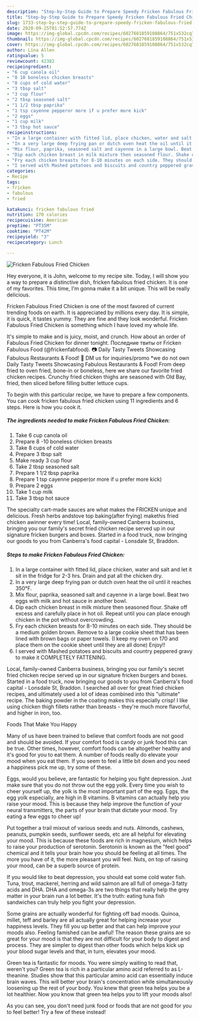 ```yaml
---
description: "Step-by-Step Guide to Prepare Speedy Fricken Fabulous Fried Chicken"
title: "Step-by-Step Guide to Prepare Speedy Fricken Fabulous Fried Chicken"
slug: 1733-step-by-step-guide-to-prepare-speedy-fricken-fabulous-fried-chicken
date: 2020-09-25T01:52:57.774Z
image: https://img-global.cpcdn.com/recipes/6027681859108864/751x532cq70/fricken-fabulous-fried-chicken-recipe-main-photo.jpg
thumbnail: https://img-global.cpcdn.com/recipes/6027681859108864/751x532cq70/fricken-fabulous-fried-chicken-recipe-main-photo.jpg
cover: https://img-global.cpcdn.com/recipes/6027681859108864/751x532cq70/fricken-fabulous-fried-chicken-recipe-main-photo.jpg
author: Lina Allen
ratingvalue: 5
reviewcount: 42382
recipeingredient:
- "6 cup canola oil"
- "8 10 boneless chicken breasts"
- "8 cups of cold water"
- "3 tbsp salt"
- "3 cup flour"
- "2 tbsp seasoned salt"
- "1 1/2 tbsp paprika"
- "1 tsp cayenne pepperor more if u prefer more kick"
- "2 eggs"
- "1 cup milk"
- "3 tbsp hot sauce"
recipeinstructions:
- "In a large container with fitted lid, place chicken, water and salt and let it sit in the fridge for 2-3 hrs. Drain and pat all the chicken dry."
- "In a very large deep frying pan or dutch oven heat the oil until it reaches 350°F."
- "Mix flour, paprika, seasoned salt and cayenne in a large bowl. Beat two eggs with milk and hot sauce in another bowl."
- "Dip each chicken breast in milk mixture then seasoned flour. Shake off excess and carefully place in hot oil. Repeat until you can place enough chicken in the pot without overcrowding."
- "Fry each chicken breasts for 8-10 minutes on each side. They should be a medium golden brown. Remove to a large cookie sheet that has been lined with brown bags or paper towels. (I keep my oven on 170 and place them on the cookie sheet until they are all done) Enjoy!!"
- "I served with Mashed potatoes and biscuits and country peppered gravy to make it COMPLETELY FATTENING."
categories:
- Recipe
tags:
- fricken
- fabulous
- fried

katakunci: fricken fabulous fried 
nutrition: 170 calories
recipecuisine: American
preptime: "PT35M"
cooktime: "PT42M"
recipeyield: "3"
recipecategory: Lunch

---
```



![Fricken Fabulous Fried Chicken](https://img-global.cpcdn.com/recipes/6027681859108864/751x532cq70/fricken-fabulous-fried-chicken-recipe-main-photo.jpg)

Hey everyone, it is John, welcome to my recipe site. Today, I will show you a way to prepare a distinctive dish, fricken fabulous fried chicken. It is one of my favorites. This time, I'm gonna make it a bit unique. This will be really delicious.

Fricken Fabulous Fried Chicken is one of the most favored of current trending foods on earth. It is appreciated by millions every day. It is simple, it is quick, it tastes yummy. They are fine and they look wonderful. Fricken Fabulous Fried Chicken is something which I have loved my whole life.

It&#39;s simple to make and is juicy, moist, and crunch. How about an order of Fabulous Fried Chicken for dinner tonight. Последние твиты от Fricken Fabulous Food (@frickenfabfood). 📷 Daily Tasty Tweets Showcasing Fabulous Restaurants &amp; Food! 📩 DM us for inquiries/promo *we do not own Daily Tasty Tweets Showcasing Fabulous Restaurants &amp; Food! From deep fried to oven fried, bone-in or boneless, here we share our favorite fried chicken recipes. Crunchy fried chicken thighs are seasoned with Old Bay, fried, then sliced before filling butter lettuce cups.


To begin with this particular recipe, we have to prepare a few components. You can cook fricken fabulous fried chicken using 11 ingredients and 6 steps. Here is how you cook it.

<!--inarticleads1-->

##### The ingredients needed to make Fricken Fabulous Fried Chicken:

1. Take 6 cup canola oil
1. Prepare 8 -10 boneless chicken breasts
1. Take 8 cups of cold water
1. Prepare 3 tbsp salt
1. Make ready 3 cup flour
1. Take 2 tbsp seasoned salt
1. Prepare 1 1/2 tbsp paprika
1. Prepare 1 tsp cayenne pepper(or more if u prefer more kick)
1. Prepare 2 eggs
1. Take 1 cup milk
1. Take 3 tbsp hot sauce


The specialty cart-made sauces are what makes the FRICKEN unique and delicious. Fresh herbs andstove top baking(after frying) makethis fried chicken awinner every time! Local, family-owned Canberra business, bringing you our family&#39;s secret fried chicken recipe served up in our signature fricken burgers and boxes. Started in a food truck, now bringing our goods to you from Canberra&#39;s food capital - Lonsdale St, Braddon. 

<!--inarticleads2-->

##### Steps to make Fricken Fabulous Fried Chicken:

1. In a large container with fitted lid, place chicken, water and salt and let it sit in the fridge for 2-3 hrs. Drain and pat all the chicken dry.
1. In a very large deep frying pan or dutch oven heat the oil until it reaches 350°F.
1. Mix flour, paprika, seasoned salt and cayenne in a large bowl. Beat two eggs with milk and hot sauce in another bowl.
1. Dip each chicken breast in milk mixture then seasoned flour. Shake off excess and carefully place in hot oil. Repeat until you can place enough chicken in the pot without overcrowding.
1. Fry each chicken breasts for 8-10 minutes on each side. They should be a medium golden brown. Remove to a large cookie sheet that has been lined with brown bags or paper towels. (I keep my oven on 170 and place them on the cookie sheet until they are all done) Enjoy!!
1. I served with Mashed potatoes and biscuits and country peppered gravy to make it COMPLETELY FATTENING.


Local, family-owned Canberra business, bringing you our family&#39;s secret fried chicken recipe served up in our signature fricken burgers and boxes. Started in a food truck, now bringing our goods to you from Canberra&#39;s food capital - Lonsdale St, Braddon. I searched all over for great fried chicken recipes, and ultimately used a lot of ideas combined into this &#34;ultimate&#34; recipe. The baking powder in the coating makes this especially crisp! I like using chicken thigh fillets rather than breasts - they&#39;re much more flavorful, and higher in iron, too. 

Foods That Make You Happy


Many of us have been trained to believe that comfort foods are not good and should be avoided. If your comfort food is candy or junk food this can be true. Other times, however, comfort foods can be altogether healthy and it's good for you to eat them. A number of foods really do elevate your mood when you eat them. If you seem to feel a little bit down and you need a happiness pick me up, try some of these.

Eggs, would you believe, are fantastic for helping you fight depression. Just make sure that you do not throw out the egg yolk. Every time you wish to cheer yourself up, the yolk is the most important part of the egg. Eggs, the egg yolk especially, are high in B vitamins. B vitamins can actually help you raise your mood. This is because they help improve the function of your neural transmitters, the parts of your brain that dictate your mood. Try eating a few eggs to cheer up!

Put together a trail mixout of various seeds and nuts. Almonds, cashews, peanuts, pumpkin seeds, sunflower seeds, etc are all helpful for elevating your mood. This is because these foods are rich in magnesium, which helps to raise your production of serotonin. Serotonin is known as the "feel good" chemical and it tells your brain how you should be feeling at all times. The more you have of it, the more pleasant you will feel. Nuts, on top of raising your mood, can be a superb source of protein.

If you would like to beat depression, you should eat some cold water fish. Tuna, trout, mackerel, herring and wild salmon are all full of omega-3 fatty acids and DHA. DHA and omega-3s are two things that really help the grey matter in your brain run a lot better. It's the truth: eating tuna fish sandwiches can truly help you fight your depression. 

Some grains are actually wonderful for fighting off bad moods. Quinoa, millet, teff and barley are all actually great for helping increase your happiness levels. They fill you up better and that can help improve your moods also. Feeling famished can be awful! The reason these grains are so great for your mood is that they are not difficult for your body to digest and process. They are simpler to digest than other foods which helps kick up your blood sugar levels and that, in turn, elevates your mood.

Green tea is fantastic for moods. You were simply waiting to read that, weren't you? Green tea is rich in a particular amino acid referred to as L-theanine. Studies show that this particular amino acid can essentially induce brain waves. This will better your brain's concentration while simultaneously loosening up the rest of your body. You knew that green tea helps you be a lot healthier. Now you know that green tea helps you to lift your moods also!

As you can see, you don't need junk food or foods that are not good for you to feel better! Try a few of these instead!

